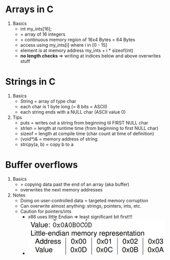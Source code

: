 # Arrays in C
1. Basics
    - int my\_ints[16];
    - = array of 16 integers
    - = continuous memory region of 16x4 Bytes = 64 Bytes
    - access using my\_ints[i] where i in [0 - 15]
    - element is at memory address my\_ints + i \* sizeof(int)
    - **no length checks** => writing at indices below and above overwrites stuff



# Strings in C
1. Basics
    - String = array of type char
    - each char is 1 byte long (= 8 bits = ASCII)
    - each string ends with a NULL char (ASCII value 0)
1. Tips
    - puts = writes out a string from beginning til FIRST NULL char
    - strlen = length at runtime time (from beginning to first NULL char)
    - sizeof = length at compile time (char count at time of definition)
    - (void*)& = memory address of string
    - strcpy(a, b) = copy b to a



# Buffer overflows
1. Basics
    - = copying data past the end of an array (aka buffer)
    - overwrites the next memory addresses
1. Notes
    - Doing on user-controlled data = targeted memory corruption
    - Can overwrite almost anything: strings, pointers, ints, etc.
    - Caution for pointers/ints
        * x86 uses little Endian => least significant bit first!!!
        * ![image](images/numbers_in_memory.png)
